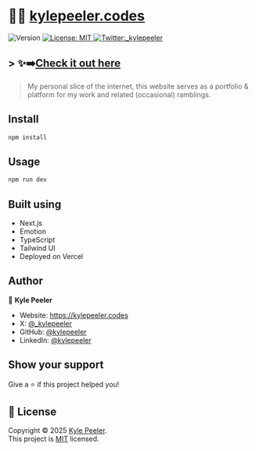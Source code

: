 # 👨‍💻 [kylepeeler.codes](https://kylepeeler.codes)

<!-- markdownlint-disable MD033 -->
<p>
  <img alt="Version" src="https://img.shields.io/badge/version-0.1-blue.svg?cacheSeconds=2592000" />
  <a href="https://opensource.org/licenses/MIT" target="_blank">
    <img alt="License: MIT" src="https://img.shields.io/badge/License-MIT-yellow.svg" />
  </a>
  <a href="https://twitter.com/_kylepeeler" target="_blank">
<img alt="Twitter:_kylepeeler" src="https://img.shields.io/twitter/follow/_kylepeeler.svg?style=social" />
  </a>
</p>

## > ✨➡️[Check it out here](https://kylepeeler.codes)

> My personal slice of the internet, this website serves as a portfolio & platform for my work and related (occasional) ramblings.

## Install

```sh
npm install
```

## Usage

```sh
npm run dev
```

## Built using

- Next.js
- Emotion
- TypeScript
- Tailwind UI
- Deployed on Vercel

## Author

👤 **Kyle Peeler**

- Website: <https://kylepeeler.codes>
- X: [@\_kylepeeler](https://x.com/_kylepeeler)
- GitHub: [@kylepeeler](https://github.com/kylepeeler)
- LinkedIn: [@kylepeeler](https://linkedin.com/in/kylepeeler)

## Show your support

Give a ⭐️ if this project helped you!

## 📝 License

Copyright © 2025 [Kyle Peeler](https://github.com/kylepeeler).<br />
This project is [MIT](https://opensource.org/licenses/MIT) licensed.
